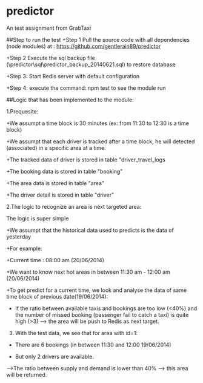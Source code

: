 predictor
=========

An test assignment from GrabTaxi

##Step to run the test
+Step 1
Pull the source code with all dependencies (node modules) at : https://github.com/gentlerain89/predictor

+Step 2
Execute the sql backup file (\predictor\sql\predictor_backup_20140621.sql) to restore database

+Step 3:
Start Redis server with default configuration

+Step 4:
execute the command: npm test to see the module run

##Logic that has been implemented to the module:

1.Prequesite:

+We assumpt a time block is 30 minutes (ex: from 11:30 to 12:30 is a time block)

+We assumpt that each driver is tracked after a time block, he will detected (associated) in a specific area at a time.

+The tracked data of driver is stored in table "driver_travel_logs

+The booking data is stored in table "booking"

+The area data is stored in table "area"

+The driver detail is stored in table "driver"

2.The logic to recognize an area is next targeted area:

The logic is super simple

+We assumpt that the historical data used to predicts is the data of yesterday

+For example:

+Current time : 08:00 am (20/06/2014)

+We want to know next hot areas in between 11:30 am - 12:00 am (20/06/2014)

+To get predict for a current time, we look and analyse the data of same time block of previous date(19/06/2014):

+ If the ratio between available taxis and bookings are too low (<40%) and the number of missed booking (passenger fail to catch a taxi) is quite high (>3)
--> the area will be push to Redis as next target.

3. With the test data, we see that for area with id=1:

+ There are 6 bookings (in between 11:30 and 12:00 19/06/2014)

+ But only 2 drivers are available. 

-->The ratio between supply and demand is lower than 40% --> this area will be returned.
  
